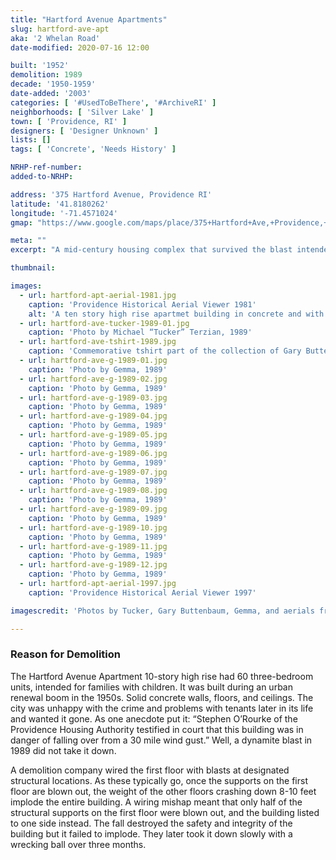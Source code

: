 ```yaml
---
title: "Hartford Avenue Apartments"
slug: hartford-ave-apt
aka: '2 Whelan Road'
date-modified: 2020-07-16 12:00

built: '1952'
demolition: 1989
decade: '1950-1959'
date-added: '2003'
categories: [ '#UsedToBeThere', '#ArchiveRI' ]
neighborhoods: [ 'Silver Lake' ]
town: [ 'Providence, RI' ]
designers: [ 'Designer Unknown' ]
lists: []
tags: [ 'Concrete', 'Needs History' ]

NRHP-ref-number:
added-to-NRHP:

address: '375 Hartford Avenue, Providence RI'
latitude: '41.8180262'
longitude: '-71.4571024'
gmap: "https://www.google.com/maps/place/375+Hartford+Ave,+Providence,+RI+02909/@41.8180262,-71.4571024,17z/data=!3m1!4b1!4m5!3m4!1s0x89e445ed44e150dd:0xe4d0e05282b522c4!8m2!3d41.8180262!4d-71.4549137"

meta: ""
excerpt: "A mid-century housing complex that survived the blast intended to take it down."

thumbnail: 

images:
  - url: hartford-apt-aerial-1981.jpg
    caption: 'Providence Historical Aerial Viewer 1981'
    alt: 'A ten story high rise apartmet building in concrete and with small window openings and alternating floors of recessed bands with small balconies.'
  - url: hartford-ave-tucker-1989-01.jpg
    caption: 'Photo by Michael “Tucker” Terzian, 1989'
  - url: hartford-ave-tshirt-1989.jpg
    caption: 'Commemorative tshirt part of the collection of Gary Buttenbaum'
  - url: hartford-ave-g-1989-01.jpg
    caption: 'Photo by Gemma, 1989'
  - url: hartford-ave-g-1989-02.jpg
    caption: 'Photo by Gemma, 1989'
  - url: hartford-ave-g-1989-03.jpg
    caption: 'Photo by Gemma, 1989'
  - url: hartford-ave-g-1989-04.jpg
    caption: 'Photo by Gemma, 1989'
  - url: hartford-ave-g-1989-05.jpg
    caption: 'Photo by Gemma, 1989'
  - url: hartford-ave-g-1989-06.jpg
    caption: 'Photo by Gemma, 1989'
  - url: hartford-ave-g-1989-07.jpg
    caption: 'Photo by Gemma, 1989'
  - url: hartford-ave-g-1989-08.jpg
    caption: 'Photo by Gemma, 1989'
  - url: hartford-ave-g-1989-09.jpg
    caption: 'Photo by Gemma, 1989'
  - url: hartford-ave-g-1989-10.jpg
    caption: 'Photo by Gemma, 1989'
  - url: hartford-ave-g-1989-11.jpg
    caption: 'Photo by Gemma, 1989'
  - url: hartford-ave-g-1989-12.jpg
    caption: 'Photo by Gemma, 1989'
  - url: hartford-apt-aerial-1997.jpg
    caption: 'Providence Historical Aerial Viewer 1997'

imagescredit: 'Photos by Tucker, Gary Buttenbaum, Gemma, and aerials from the Providence Historical Aerial Viewer.'

---
```


### Reason for Demolition

The Hartford Avenue Apartment 10-story high rise had 60 three-bedroom units, intended for families with children. It was built during an urban renewal boom in the 1950s. Solid concrete walls, floors, and ceilings. The city was unhappy with the crime and problems with tenants later in its life and wanted it gone. As one anecdote put it: “Stephen O’Rourke of the Providence Housing Authority testified in court that this building was in danger of falling over from a 30 mile wind gust.” Well, a dynamite blast in 1989 did not take it down. 

A demolition company wired the first floor with blasts at designated structural locations. As these typically go, once the supports on the first floor are blown out, the weight of the other floors crashing down 8-10 feet implode the entire building. A wiring mishap meant that only half of the structural supports on the first floor were blown out, and the building listed to one side instead. The fall destroyed the safety and integrity of the building but it failed to implode. They later took it down slowly with a wrecking ball over three months.
